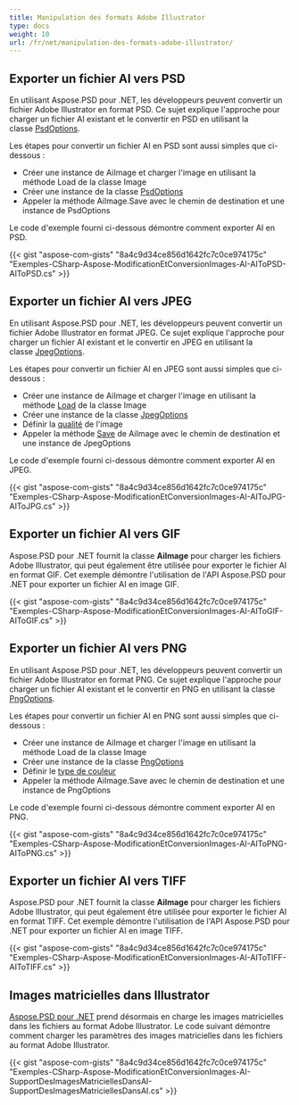 ```yaml
---
title: Manipulation des formats Adobe Illustrator
type: docs
weight: 10
url: /fr/net/manipulation-des-formats-adobe-illustrator/
---
```


## **Exporter un fichier AI vers PSD**
En utilisant Aspose.PSD pour .NET, les développeurs peuvent convertir un fichier Adobe Illustrator en format PSD. Ce sujet explique l'approche pour charger un fichier AI existant et le convertir en PSD en utilisant la classe [PsdOptions](https://reference.aspose.com/net/psd/aspose.psd.imageoptions/psdoptions).

Les étapes pour convertir un fichier AI en PSD sont aussi simples que ci-dessous :

- Créer une instance de AiImage et charger l'image en utilisant la méthode Load de la classe Image
- Créer une instance de la classe [PsdOptions](https://reference.aspose.com/net/psd/aspose.psd.imageoptions/psdoptions)
- Appeler la méthode AiImage.Save avec le chemin de destination et une instance de PsdOptions

Le code d'exemple fourni ci-dessous démontre comment exporter AI en PSD.

{{< gist "aspose-com-gists" "8a4c9d34ce856d1642fc7c0ce974175c" "Exemples-CSharp-Aspose-ModificationEtConversionImages-AI-AIToPSD-AIToPSD.cs" >}}
## **Exporter un fichier AI vers JPEG**
En utilisant Aspose.PSD pour .NET, les développeurs peuvent convertir un fichier Adobe Illustrator en format JPEG. Ce sujet explique l'approche pour charger un fichier AI existant et le convertir en JPEG en utilisant la classe [JpegOptions](https://reference.aspose.com/net/psd/aspose.psd.imageoptions/jpegoptions).

Les étapes pour convertir un fichier AI en JPEG sont aussi simples que ci-dessous :

- Créer une instance de AiImage et charger l'image en utilisant la méthode [Load](https://reference.aspose.com/psd/net/aspose.psd/image/methods/load/index) de la classe Image
- Créer une instance de la classe [JpegOptions](https://reference.aspose.com/net/psd/aspose.psd.imageoptions/jpegoptions)
- Définir la [qualité](https://reference.aspose.com/psd/net/aspose.psd.imageoptions/jpegoptions/properties/quality) de l'image
- Appeler la méthode [Save](https://reference.aspose.com/psd/net/aspose.psd/image/methods/save) de AiImage avec le chemin de destination et une instance de JpegOptions

Le code d'exemple fourni ci-dessous démontre comment exporter AI en JPEG.

{{< gist "aspose-com-gists" "8a4c9d34ce856d1642fc7c0ce974175c" "Exemples-CSharp-Aspose-ModificationEtConversionImages-AI-AIToJPG-AIToJPG.cs" >}}
## **Exporter un fichier AI vers GIF**
Aspose.PSD pour .NET fournit la classe **AiImage** pour charger les fichiers Adobe Illustrator, qui peut également être utilisée pour exporter le fichier AI en format GIF. Cet exemple démontre l'utilisation de l'API Aspose.PSD pour .NET pour exporter un fichier AI en image GIF.

{{< gist "aspose-com-gists" "8a4c9d34ce856d1642fc7c0ce974175c" "Exemples-CSharp-Aspose-ModificationEtConversionImages-AI-AIToGIF-AIToGIF.cs" >}}
## **Exporter un fichier AI vers PNG**
En utilisant Aspose.PSD pour .NET, les développeurs peuvent convertir un fichier Adobe Illustrator en format PNG. Ce sujet explique l'approche pour charger un fichier AI existant et le convertir en PNG en utilisant la classe [PngOptions](https://reference.aspose.com/net/psd/aspose.psd.imageoptions/pngoptions).

Les étapes pour convertir un fichier AI en PNG sont aussi simples que ci-dessous :

- Créer une instance de AiImage et charger l'image en utilisant la méthode Load de la classe Image
- Créer une instance de la classe [PngOptions](https://reference.aspose.com/net/psd/aspose.psd.imageoptions/pngoptions)
- Définir le [type de couleur](https://reference.aspose.com/psd/net/aspose.psd.imageoptions/pngoptions/properties/colortype)
- Appeler la méthode AiImage.Save avec le chemin de destination et une instance de PngOptions

Le code d'exemple fourni ci-dessous démontre comment exporter AI en PNG.

{{< gist "aspose-com-gists" "8a4c9d34ce856d1642fc7c0ce974175c" "Exemples-CSharp-Aspose-ModificationEtConversionImages-AI-AIToPNG-AIToPNG.cs" >}}
## **Exporter un fichier AI vers TIFF**
Aspose.PSD pour .NET fournit la classe **AiImage** pour charger les fichiers Adobe Illustrator, qui peut également être utilisée pour exporter le fichier AI en format TIFF. Cet exemple démontre l'utilisation de l'API Aspose.PSD pour .NET pour exporter un fichier AI en image TIFF.

{{< gist "aspose-com-gists" "8a4c9d34ce856d1642fc7c0ce974175c" "Exemples-CSharp-Aspose-ModificationEtConversionImages-AI-AIToTIFF-AIToTIFF.cs" >}}
## **Images matricielles dans Illustrator**
[Aspose.PSD pour .NET](https://products.aspose.com/psd/net) prend désormais en charge les images matricielles dans les fichiers au format Adobe Illustrator. Le code suivant démontre comment charger les paramètres des images matricielles dans les fichiers au format Adobe Illustrator.

{{< gist "aspose-com-gists" "8a4c9d34ce856d1642fc7c0ce974175c" "Exemples-CSharp-Aspose-ModificationEtConversionImages-AI-SupportDesImagesMatriciellesDansAI-SupportDesImagesMatriciellesDansAI.cs" >}}
